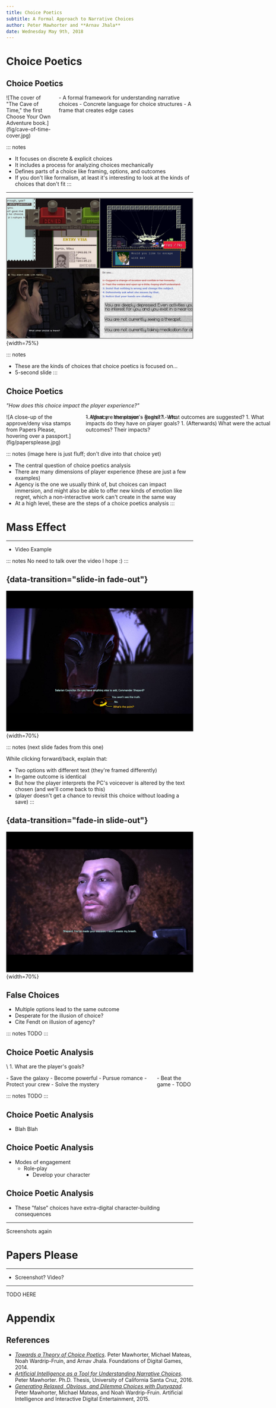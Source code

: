 ```yaml
---
title: Choice Poetics
subtitle: A Formal Approach to Narrative Choices
author: Peter Mawhorter and **Arnav Jhala**
date: Wednesday May 9th, 2018
---
```


# Choice Poetics

## Choice Poetics

<div class="columns">
<div class="column" style="width: 25%;">
![The cover of "The Cave of Time," the first Choose Your Own Adventure book.](fig/cave-of-time-cover.jpg)<span></span>
</div>
<div class="column" style="width: 75%; vertical-align: middle;">
- A formal framework for understanding narrative choices
- Concrete language for choice structures
- A frame that creates edge cases
</div>
</div>

::: notes
- It focuses on discrete & explicit choices
- It includes a process for analyzing choices mechanically
- Defines parts of a choice like framing, options, and outcomes
- If you don't like formalism, at least it's interesting to look at the kinds of choices that don't fit
:::

---

![Screenshots from Papers Please, Cave Story, The Walking Dead, and Depression Quest showing moments when choices are made.](fig/four-choices.png){width=75%}<span></span>

::: notes
- These are the kinds of choices that choice poetics is focused on...
- 5-second slide
:::

## Choice Poetics

*"How does this choice impact the player experience?"*

<div class="columns">
<div class="column" style="width: 40%;">
![A close-up of the approve/deny visa stamps from Papers Please, hovering over a passport.](fig/papersplease.jpg)<span></span>
</div>
<div class="column" style="width: 60%;">
<div style="margin: auto; text-align: center;">
<div class="fragment fade-out" style="position: absolute;" data-fragment-index=1>
- Agency
- Immersion
- Regret?
- etc.
</div>
</div>
<div class="fragment fade-in" style="position: absolute;" data-fragment-index=1>
1. What are the player's goals?
1. What outcomes are suggested? 
1. What impacts do they have on player goals?
1. (Afterwards) What were the actual outcomes? Their impacts?
</div>
</div>
</div>


::: notes
(image here is just fluff; don't dive into that choice yet)
- The central question of choice poetics analysis
- There are many dimensions of player experience (these are just a few examples)
- Agency is the one we usually think of, but choices can impact immersion, and might also be able to offer new kinds of emotion like regret, which a non-interactive work can't create in the same way
- At a high level, these are the steps of a choice poetics analysis
:::

# Mass Effect

---

- Video Example

::: notes
No need to talk over the video I hope :)
:::

## {data-transition="slide-in fade-out"}

![Frame from the previous video where the Salarian Councilor says "Do you have anything else to add, Commander Shepard?" and there are three options available. The options read: "You won't see the truth," "No," and "What's the point?"](fig/me-choice-framing.png){width=70%}<span></span>

::: notes
(next slide fades from this one)

While clicking forward/back, explain that:
- Two options with different text (they're framed differently)
- In-game outcome is identical
- But how the player interprets the PC's voiceover is altered by the text chosen (and we'll come back to this)
- (player doesn't get a chance to revisit this choice without loading a save)
:::

## {data-transition="fade-in slide-out"}

![Frame from the same video after making the choice where Commander Shepard says: "You've made your decision. I won't waste my breath."](fig/me-choice-result.png){width=70%}<span></span>

<span></span>

## False Choices

- Multiple options lead to the same outcome
- Desperate for the illusion of choice?
- Cite Fendt on illusion of agency?

::: notes
TODO
:::

## Choice Poetic Analysis

\ 1. What are the player's goals? 

<div class="columns">
<div class="column">
- Save the galaxy
- Become powerful
- Pursue romance
- Protect your crew
- Solve the mystery
</div>
<div class="column fragment">
- Beat the game
- TODO
</div>
</div>

::: notes
TODO
:::

## Choice Poetic Analysis

- Blah Blah

## Choice Poetic Analysis

- Modes of engagement
    * Role-play
        - Develop your character

## Choice Poetic Analysis

- These "false" choices have extra-digital character-building consequences

---

Screenshots again

# Papers Please

---

- Screenshot? Video?

---

TODO HERE

# Appendix

## References

- [*Towards a Theory of Choice Poetics*](http://www.fdg2014.org/papers/fdg2014_paper_19.pdf). Peter Mawhorter, Michael Mateas, Noah Wardrip-Fruin, and Arnav Jhala. Foundations of Digital Games, 2014.
- [*Artificial Intelligence as a Tool for Understanding Narrative Choices*](https://escholarship.org/uc/item/1tn22145). Peter Mawhorter. Ph.D. Thesis, University of California Santa Cruz, 2016.
- [*Generating Relaxed, Obvious, and Dilemma Choices with Dunyazad*](https://www.aaai.org/ocs/index.php/AIIDE/AIIDE15/paper/download/11550/11355). Peter Mawhorter, Michael Mateas, and Noah Wardrip-Fruin. Artificial Intelligence and Interactive Digital Entertainment, 2015.
